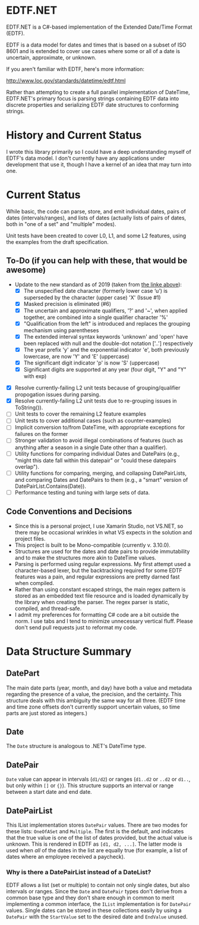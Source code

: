 EDTF.NET
==========

EDTF.NET is a C#-based implementation of the Extended Date/Time Format (EDTF).

EDTF is a data model for dates and times that is based on a subset of ISO 8601 and is extended to cover use cases where some or all of a date is uncertain, approximate, or unknown.

If you aren't familiar with EDTF, here's more information:

http://www.loc.gov/standards/datetime/edtf.html

Rather than attempting to create a full parallel implementation of DateTime, EDTF.NET's primary focus is parsing strings containing EDTF data into discrete properties and serializing EDTF date structures to conforming strings.

History and Current Status
==========================

I wrote this library primarily so I could have a deep understanding myself of EDTF's data model. I don't currently have any applications under development that use it, though I have a kernel of an idea that may turn into one.

Current Status
==========================

While basic, the code can parse, store, and emit individual dates, pairs of dates (intervals/ranges), and lists of dates (actually lists of pairs of dates, both in "one of a set" and "multiple" modes). 

Unit tests have been created to cover L0, L1, and some L2 features, using the examples from the draft specification.

## To-Do (if you can help with these, that would be awesome)

- Update to the new standard as of 2019 (taken from [the linke above](http://www.loc.gov/standards/datetime/edtf.html)):
  - [X] The unspecified date character (formerly lower case ‘u’) is superseded by the character (upper case) 'X' (Issue #1)
  - [X] Masked precision is eliminated (#6)
  - [X] The uncertain and approximate qualifiers, '?' and '~',  when applied together, are combined into a single qualifier character '%'
  - [X] "Qualification from the left" is introduced and replaces the grouping mechanism using parentheses
  - [X] The extended interval syntax  keywords 'unknown' and 'open' have been replaced with null and the double-dot notation ['..'] respectively
  - [X] The year prefix 'y' and the exponential indicator 'e', both previously lowercase, are now 'Y' and 'E' (uppercase)
  - [X] The significant digit indicator 'p' is now 'S' (uppercase)
  - [X] Significant digits are supported at any year (four digit, "Y" and "Y" with exp)
- [X] Resolve currently-failing L2 unit tests because of grouping/qualifier propogation issues during parsing.
- [X] Resolve currently-failing L2 unit tests due to re-grouping issues in ToString()).
- [ ] Unit tests to cover the remaining L2 feature examples
- [ ] Unit tests to cover additional cases (such as counter-examples)
- [ ] Implicit conversion to/from DateTime, with appropriate exceptions for failures on the former
- [ ] Stronger validation to avoid illegal combinations of features (such as anything after a season in a single Date other than a qualifier).
- [ ] Utility functions for comparing individual Dates and DatePairs (e.g., "might this date fall within this datepair" or "could these datepairs overlap").
- [ ] Utility functions for comparing, merging, and collapsing DatePairLists, and comparing Dates and DatePairs to them (e.g., a "smart" version of DatePairList.Contains(Date)).
- [ ] Performance testing and tuning with large sets of data.

## Code Conventions and Decisions

- Since this is a personal project, I use Xamarin Studio, not VS.NET, so there may be occasional wrinkles in what VS expects in the solution and project files.
- This project is built to be Mono-compatible (currently v. 3.10.0).
- Structures are used for the dates and date pairs to provide immutability and to make the structures more akin to DateTime values.
- Parsing is performed using regular expressions. My first attempt used a character-based lexer, but the backtracking required for some EDTF features was a pain, and regular expressions are pretty darned fast when compiled.
- Rather than using constant escaped strings, the main regex pattern is stored as an embedded text file resource and is loaded dynamically by the library when creating the parser. The regex parser is static, compiled, and thread-safe.
- I admit my preferences for formatting C# code are a bit outside the norm. I use tabs and I tend to minimize unnecessary vertical fluff. Please don't send pull requests just to reformat my code.

Data Structure Summary
=======================

## DatePart
The main date parts (year, month, and day) have both a value and metadata regarding the presence of a value, the precision, and the certainty. This structure deals with this ambiguity the same way for all three. (EDTF time and time zone offsets don't currently support uncertain values, so time parts are just stored as integers.)

## Date
The `Date` structure is analogous to .NET's DateTime type.

## DatePair
`Date` value can appear in intervals (`d1/d2`) or ranges (`d1..d2` or `..d2` or `d1..`, but only within `[]` or `{}`). This structure supports an interval or range between a start date and end date.

## DatePairList
This IList implementation stores `DatePair` values. There are two modes for these lists: `OneOfASet` and `Multiple`. The first is the default, and indicates that the true value is one of the list of dates provided, but the actual value is unknown. This is rendered in EDTF as `[d1, d2, ...]`. The latter mode is used when _all_ of the dates in the list are equally true (for example, a list of dates where an employee received a paycheck).

### Why is there a DatePairList instead of a DateList?
EDTF allows a list (set or multiple) to contain not only single dates, but also intervals or ranges. Since the `Date` and `DatePair` types don't derive from a common base type and they don't share enough in common to merit implementing a common interface, the `IList` implementation is for `DatePair` values. Single dates can be stored in these collections easily by using a `DatePair` with the `StartValue` set to the desired date and `EndValue` unused.
